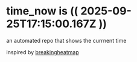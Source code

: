 # time_now is (( 2025-09-25T17:15:00.167Z ))

an automated repo that shows the currnent time

inspired by [breakingheatmap](https://github.com/breakingheatmap/breakingheatmap)